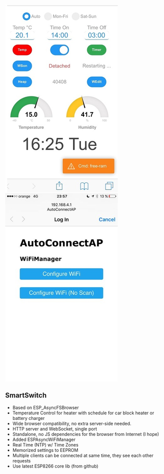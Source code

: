 ![](SCREENSHOT.PNG) ![](AWIFIMAN.JPG)

## SmartSwitch
* Based on ESP_AsyncFSBrowser
* Temperature Control for heater with schedule for car block heater or battery charger
* Wide browser compatibility, no extra server-side needed.
* HTTP server and WebSocket, single port  
* Standalone, no JS dependencies for the browser from Internet (I hope)
* Added ESPAsyncWiFiManager
* Real Time (NTP) w/ Time Zones
* Memorized settings to EEPROM
* Multiple clients can be connected at same time, they see each other requests
* Use latest ESP8266 core lib (from github)

